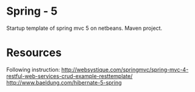 # Spring - 5
Startup template of spring mvc 5 on netbeans. Maven project.
# Resources 
Following instruction: http://websystique.com/springmvc/spring-mvc-4-restful-web-services-crud-example-resttemplate/
http://www.baeldung.com/hibernate-5-spring

